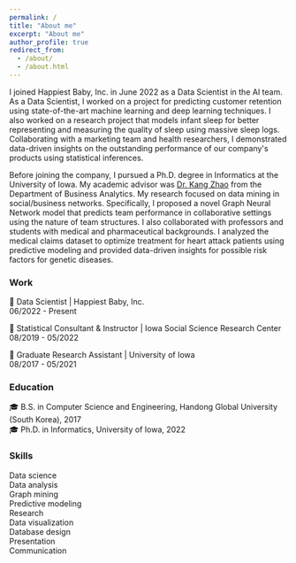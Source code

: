 ```yaml
---
permalink: /
title: "About me"
excerpt: "About me"
author_profile: true
redirect_from: 
  - /about/
  - /about.html
---
```

I joined Happiest Baby, Inc. in June 2022 as a Data Scientist in the AI team. As a Data Scientist, I worked on a project for predicting customer retention using state-of-the-art machine learning and deep learning techniques. I also worked on a research project that models infant sleep for better representing and measuring the quality of sleep using massive sleep logs. Collaborating with a marketing team and health researchers, I demonstrated data-driven insights on the outstanding performance of our company's products using statistical inferences.

Before joining the company, I pursued a Ph.D. degree in Informatics at the University of Iowa. My academic advisor was [Dr. Kang Zhao](https://tippie.uiowa.edu/people/kang-zhao) from the Department of Business Analytics. My research focused on data mining in social/business networks. Specifically, I proposed a novel Graph Neural Network model that predicts team performance in collaborative settings using the nature of team structures.
I also collaborated with professors and students with medical and pharmaceutical backgrounds. I analyzed the medical claims dataset to optimize treatment for heart attack patients using predictive modeling and provided data-driven insights for possible risk factors for genetic diseases. 

### Work
🏢 Data Scientist | Happiest Baby, Inc. <br>
06/2022 - Present

🏢 Statistical Consultant & Instructor | Iowa Social Science Research Center <br>
08/2019 - 05/2022

🏢 Graduate Research Assistant | University of Iowa <br>
08/2017 - 05/2021


### Education
🎓 B.S. in Computer Science and Engineering, Handong Global University (South Korea), 2017 <br>
🎓 Ph.D. in Informatics, University of Iowa, 2022 


### Skills
Data science <br>
Data analysis <br>
Graph mining <br>
Predictive modeling <br>
Research <br>
Data visualization <br>
Database design <br>
Presentation <br>
Communication <br>


